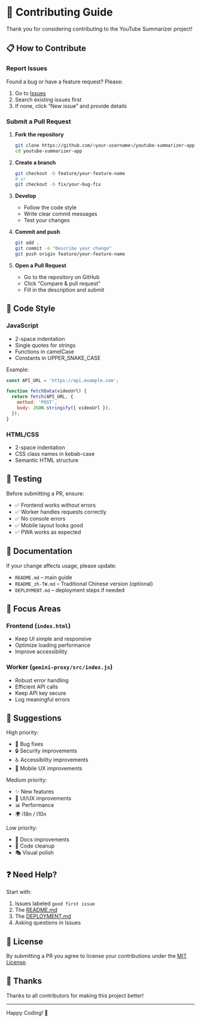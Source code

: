# 🤝 Contributing Guide

Thank you for considering contributing to the YouTube Summarizer project!

## 📋 How to Contribute

### Report Issues

Found a bug or have a feature request? Please:

1. Go to [Issues](https://github.com/nsr2323/youtube-summarizer-app/issues)
2. Search existing issues first
3. If none, click “New issue” and provide details

### Submit a Pull Request

1. **Fork the repository**
   ```bash
   git clone https://github.com/<your-username>/youtube-summarizer-app.git
   cd youtube-summarizer-app
   ```

2. **Create a branch**
   ```bash
   git checkout -b feature/your-feature-name
   # or
   git checkout -b fix/your-bug-fix
   ```

3. **Develop**
   - Follow the code style
   - Write clear commit messages
   - Test your changes

4. **Commit and push**
   ```bash
   git add .
   git commit -m "Describe your change"
   git push origin feature/your-feature-name
   ```

5. **Open a Pull Request**
   - Go to the repository on GitHub
   - Click “Compare & pull request”
   - Fill in the description and submit

## 📝 Code Style

### JavaScript

- 2-space indentation
- Single quotes for strings
- Functions in camelCase
- Constants in UPPER_SNAKE_CASE

Example:
```javascript
const API_URL = 'https://api.example.com';

function fetchData(videoUrl) {
  return fetch(API_URL, {
    method: 'POST',
    body: JSON.stringify({ videoUrl }),
  });
}
```

### HTML/CSS

- 2-space indentation
- CSS class names in kebab-case
- Semantic HTML structure

## 🧪 Testing

Before submitting a PR, ensure:

- ✅ Frontend works without errors
- ✅ Worker handles requests correctly
- ✅ No console errors
- ✅ Mobile layout looks good
- ✅ PWA works as expected

## 📖 Documentation

If your change affects usage, please update:

- `README.md` – main guide
- `README_zh-TW.md` – Traditional Chinese version (optional)
- `DEPLOYMENT.md` – deployment steps if needed

## 🎯 Focus Areas

### Frontend (`index.html`)

- Keep UI simple and responsive
- Optimize loading performance
- Improve accessibility

### Worker (`gemini-proxy/src/index.js`)

- Robust error handling
- Efficient API calls
- Keep API key secure
- Log meaningful errors

## 🌟 Suggestions

High priority:
- 🔧 Bug fixes
- 🔒 Security improvements
- ♿ Accessibility improvements
- 📱 Mobile UX improvements

Medium priority:
- ✨ New features
- 🎨 UI/UX improvements
- 📊 Performance
- 🌍 i18n / l10n

Low priority:
- 📝 Docs improvements
- 🧹 Code cleanup
- 🎭 Visual polish

## ❓ Need Help?

Start with:

1. Issues labeled `good first issue`
2. The [README.md](README.md)
3. The [DEPLOYMENT.md](DEPLOYMENT.md)
4. Asking questions in Issues

## 📜 License

By submitting a PR you agree to license your contributions under the [MIT License](LICENSE).

## 🙏 Thanks

Thanks to all contributors for making this project better!

---

Happy Coding! 🚀

